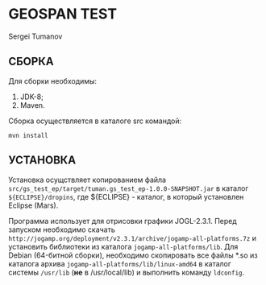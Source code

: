 GEOSPAN TEST
============

Sergei Tumanov



СБОРКА
------

Для сборки необходимы:
1. JDK-8;
2. Maven.

Сборка осуществляется в каталоге src командой:

    mvn install



УСТАНОВКА
---------

Установка осущствляет копированием файла `src/gs_test_ep/target/tuman.gs_test_ep-1.0.0-SNAPSHOT.jar` в каталог `${ECLIPSE}/dropins`, где ${ECLIPSE} - каталог, в который установлен Eclipse (Mars).

Программа использует для отрисовки графики JOGL-2.3.1.
Перед запуском необходимо скачать `http://jogamp.org/deployment/v2.3.1/archive/jogamp-all-platforms.7z` и установить библиотеки из каталога `jogamp-all-platforms/lib`. Для Debian (64-битной сборки), необходимо скопировать все файлы \*.so из каталога архива `jogamp-all-platforms/lib/linux-amd64` в каталог системы `/usr/lib` (**не** в /usr/local/lib) и выполнить команду `ldconfig`.

